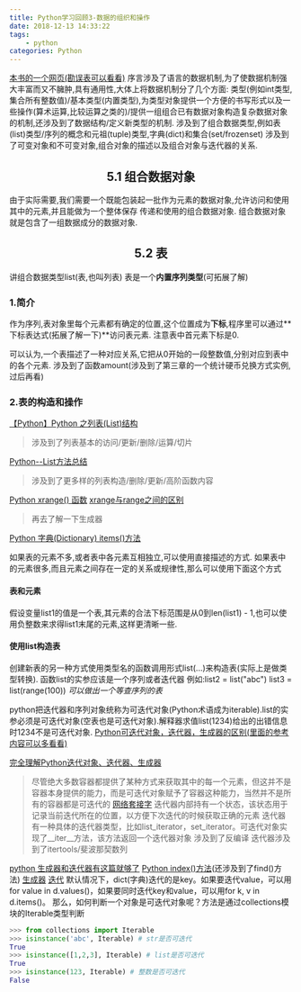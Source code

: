 ```yaml
---
title: Python学习回顾3-数据的组织和操作
date: 2018-12-13 14:33:22
tags:
    - python
categories: Python
---
```

[本书的一个网页(勘误表可以看看)](http://www.math.pku.edu.cn/teachers/qiuzy/books/python/index.htm)
序言涉及了语言的数据机制,为了使数据机制强大丰富而又不臃肿,具有通用性,大体上将数据机制分了几个方面:
类型(例如int类型,集合所有整数值)/基本类型(内置类型),为类型对象提供一个方便的书写形式以及一些操作(算术运算,比较运算之类的)/提供一组组合已有数据对象构造复杂数据对象的机制,还涉及到了数据结构/定义新类型的机制.
涉及到了组合数据类型,例如表(list)类型/序列的概念和元祖(tuple)类型,字典(dict)和集合(set/frozenset)
涉及到了可变对象和不可变对象,组合对象的描述以及组合对象与迭代器的关系.

<!-- more -->

## <center>5.1 组合数据对象</center>
由于实际需要,我们需要一个既能包装起一批作为元素的数据对象,允许访问和使用其中的元素,并且能做为一个整体保存 传递和使用的组合数据对象.
组合数据对象就是包含了一组数据成分的数据对象.
## <center>5.2 表</center>
讲组合数据类型list(表,也叫列表)
表是一个**内置序列类型**(可拓展了解)
### 1.简介
作为序列,表对象里每个元素都有确定的位置,这个位置成为**下标**,程序里可以通过**下标表达式(拓展了解一下)**访问表元素.
注意表中首元素下标是0.

可以认为,一个表描述了一种对应关系,它把从0开始的一段整数值,分别对应到表中的各个元素.
涉及到了函数amount(涉及到了第三章的一个统计硬币兑换方式实例,过后再看)
### 2.表的构造和操作
[【Python】Python 之列表(List)结构](https://blog.csdn.net/u014647208/article/details/77574112)
>涉及到了列表基本的访问/更新/删除/运算/切片

[Python--List方法总结](https://blog.csdn.net/qq_31813549/article/details/79048853)
>涉及到了更多样的列表构造/删除/更新/高阶函数内容

[Python xrange() 函数](http://www.runoob.com/python/python-func-xrange.html)
[xrange与range之间的区别](https://blog.csdn.net/guan_xiao_nan/article/details/79447660)
>再去了解一下生成器

[Python 字典(Dictionary) items()方法](http://www.runoob.com/python/att-dictionary-items.html)

如果表的元素不多,或者表中各元素互相独立,可以使用直接描述的方式.
如果表中的元素很多,而且元素之间存在一定的关系或规律性,那么可以使用下面这个方式

#### 表和元素
假设变量list1的值是一个表,其元素的合法下标范围是从0到len(list1) - 1,也可以使用负整数来求得list1末尾的元素,这样更清晰一些.

#### 使用list构造表
创建新表的另一种方式使用类型名的函数调用形式list(...)来构造表(实际上是做类型转换).
函数list的实参应该是一个序列或者迭代器
例如:list2 = list("abc")
list3 = list(range(100)) *可以做出一个等查序列的表*

python把迭代器和序列对象统称为可迭代对象(Python术语成为iterable).list的实参必须是可迭代对象(空表也是可迭代对象).解释器求值list(1234)给出的出错信息时1234不是可迭代对象.
[Python可迭代对象，迭代器，生成器的区别(里面的参考内容可以多看看)](https://blog.csdn.net/jinixin/article/details/72232604)

[完全理解Python迭代对象、迭代器、生成器](https://foofish.net/iterators-vs-generators.html)
>尽管绝大多数容器都提供了某种方式来获取其中的每一个元素，但这并不是容器本身提供的能力，而是可迭代对象赋予了容器这种能力，当然并不是所有的容器都是可迭代的
[网络套接字](https://zh.wikipedia.org/wiki/%E7%B6%B2%E8%B7%AF%E6%8F%92%E5%BA%A7)
迭代器内部持有一个状态，该状态用于记录当前迭代所在的位置，以方便下次迭代的时候获取正确的元素
迭代器有一种具体的迭代器类型，比如list_iterator，set_iterator。可迭代对象实现了__iter__方法，该方法返回一个迭代器对象
涉及到了反编译
迭代器涉及到了itertools/斐波那契数列

[python 生成器和迭代器有这篇就够了](https://www.cnblogs.com/wj-1314/p/8490822.html)
[Python index()方法](http://www.runoob.com/python/att-string-index.html)(还涉及到了find()方法)
[生成器](https://www.liaoxuefeng.com/wiki/0014316089557264a6b348958f449949df42a6d3a2e542c000/0014317799226173f45ce40636141b6abc8424e12b5fb27000)
[迭代](https://www.liaoxuefeng.com/wiki/0014316089557264a6b348958f449949df42a6d3a2e542c000/0014317793224211f408912d9c04f2eac4d2af0d5d3d7b2000)
默认情况下，dict(字典)迭代的是key。如果要迭代value，可以用for value in d.values()，如果要同时迭代key和value，可以用for k, v in d.items()。
那么，如何判断一个对象是可迭代对象呢？方法是通过collections模块的Iterable类型判断
```python
>>> from collections import Iterable
>>> isinstance('abc', Iterable) # str是否可迭代
True
>>> isinstance([1,2,3], Iterable) # list是否可迭代
True
>>> isinstance(123, Iterable) # 整数是否可迭代
False
```


